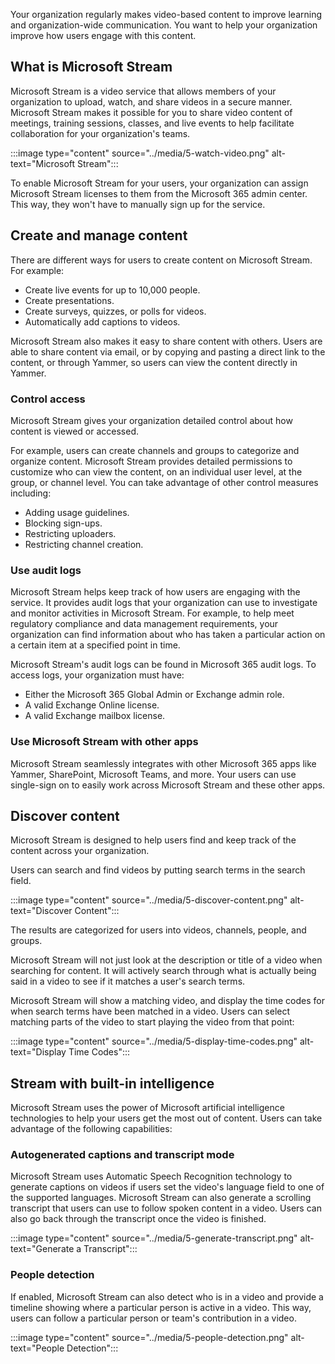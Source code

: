 Your organization regularly makes video-based content to improve learning and organization-wide communication. You want to help your organization improve how users engage with this content.

## What is Microsoft Stream

Microsoft Stream is a video service that allows members of your organization to upload, watch, and share videos in a secure manner. Microsoft Stream makes it possible for you to share video content of meetings, training sessions, classes, and live events to help facilitate collaboration for your organization's teams.

:::image type="content" source="../media/5-watch-video.png" alt-text="Microsoft Stream":::

To enable Microsoft Stream for your users, your organization can assign Microsoft Stream licenses to them from the Microsoft 365 admin center. This way, they won't have to manually sign up for the service.

## Create and manage content

There are different ways for users to create content on Microsoft Stream. For example:

- Create live events for up to 10,000 people.
- Create presentations.
- Create surveys, quizzes, or polls for videos.
- Automatically add captions to videos.

Microsoft Stream also makes it easy to share content with others. Users are able to share content via email, or by copying and pasting a direct link to the content, or through Yammer, so users can view the content directly in Yammer.

### Control access

Microsoft Stream gives your organization detailed control about how content is viewed or accessed.

For example, users can create channels and groups to categorize and organize content. Microsoft Stream provides detailed permissions to customize who can view the content, on an individual user level, at the group, or channel level. You can take advantage of other control measures including:

- Adding usage guidelines.
- Blocking sign-ups.
- Restricting uploaders.
- Restricting channel creation.

### Use audit logs

Microsoft Stream helps keep track of how users are engaging with the service. It provides audit logs that your organization can use to investigate and monitor activities in Microsoft Stream. For example, to help meet regulatory compliance and data management requirements, your organization can find information about who has taken a particular action on a certain item at a specified point in time.

Microsoft Stream's audit logs can be found in Microsoft 365 audit logs. To access logs, your organization must have:

- Either the Microsoft 365 Global Admin or Exchange admin role.
- A valid Exchange Online license.
- A valid Exchange mailbox license.

### Use Microsoft Stream with other apps

Microsoft Stream seamlessly integrates with other Microsoft 365 apps like Yammer, SharePoint, Microsoft Teams, and more. Your users can use single-sign on to easily work across Microsoft Stream and these other apps.

## Discover content

Microsoft Stream is designed to help users find and keep track of the content across your organization.

Users can search and find videos by putting search terms in the search field.

:::image type="content" source="../media/5-discover-content.png" alt-text="Discover Content":::

The results are categorized for users into videos, channels, people, and groups.

Microsoft Stream will not just look at the description or title of a video when searching for content. It will actively search through what is actually being said in a video to see if it matches a user's search terms.

Microsoft Stream will show a matching video, and display the time codes for when search terms have been matched in a video. Users can select matching parts of the video to start playing the video from that point:

:::image type="content" source="../media/5-display-time-codes.png" alt-text="Display Time Codes":::

## Stream with built-in intelligence

Microsoft Stream uses the power of Microsoft artificial intelligence technologies to help your users get the most out of content. Users can take advantage of the following capabilities:

### Autogenerated captions and transcript mode

Microsoft Stream uses Automatic Speech Recognition technology to generate captions on videos if users set the video's language field to one of the supported languages. Microsoft Stream can also generate a scrolling transcript that users can use to follow spoken content in a video. Users can also go back through the transcript once the video is finished.

:::image type="content" source="../media/5-generate-transcript.png" alt-text="Generate a Transcript":::

### People detection

If enabled, Microsoft Stream can also detect who is in a video and provide a timeline showing where a particular person is active in a video. This way, users can follow a particular person or team's contribution in a video.

:::image type="content" source="../media/5-people-detection.png" alt-text="People Detection":::
